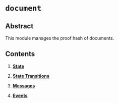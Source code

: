 <!--
order: 0
title: Document Overview
parent:
  title: "document"
-->

# `document`

## Abstract
This module manages the proof hash of documents.

## Contents

1. **[State](01_state.md)**

2. **[State Transitions](02_state_transitions.md)**

3. **[Messages](03_messages.md)**

4. **[Events](04_events.md)**
